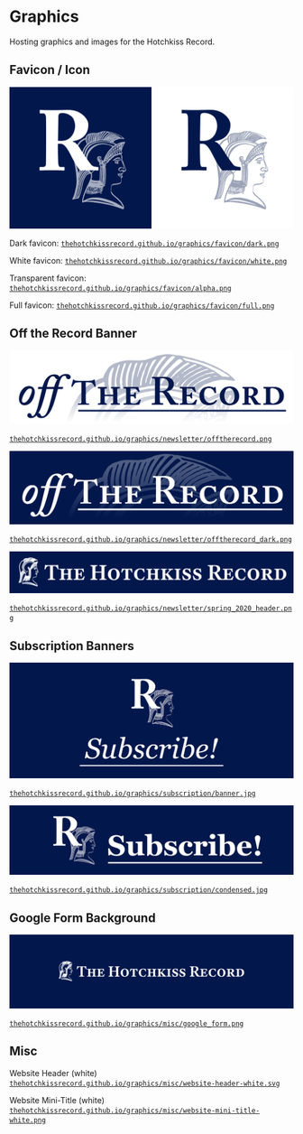 # Graphics
Hosting graphics and images for the Hotchkiss Record.

## Favicon / Icon
<img src="favicon/dark.png" alt="Navy Background Square Icon" width="50%"/><img src="favicon/white.png" alt="White Background Square Icon" width="50%"/>

Dark favicon: [`thehotchkissrecord.github.io/graphics/favicon/dark.png`](https://thehotchkissrecord.github.io/graphics/favicon/dark.png)

White favicon: [`thehotchkissrecord.github.io/graphics/favicon/white.png`](https://thehotchkissrecord.github.io/graphics/favicon/white.png)

Transparent favicon: [`thehotchkissrecord.github.io/graphics/favicon/alpha.png`](https://thehotchkissrecord.github.io/graphics/favicon/alpha.png)

Full favicon: [`thehotchkissrecord.github.io/graphics/favicon/full.png`](https://thehotchkissrecord.github.io/graphics/favicon/full.png)

## Off the Record Banner
![Off the Record Banner](newsletter/offtherecord.png)

[`thehotchkissrecord.github.io/graphics/newsletter/offtherecord.png`](https://thehotchkissrecord.github.io/graphics/newsletter/offtherecord.png)

![Off the Record Dark Banner](newsletter/offtherecord_dark.png)

[`thehotchkissrecord.github.io/graphics/newsletter/offtherecord_dark.png`](https://thehotchkissrecord.github.io/graphics/newsletter/offtherecord_dark.png)

![Spring 2020 Newsletter Banner](newsletter/spring_2020_header.png)

[`thehotchkissrecord.github.io/graphics/newsletter/spring_2020_header.png`](https://thehotchkissrecord.github.io/graphics/newsletter/spring_2020_header.png)

## Subscription Banners
![Subscription Banner](subscription/banner.jpg)

[`thehotchkissrecord.github.io/graphics/subscription/banner.jpg`](https://thehotchkissrecord.github.io/graphics/subscription/banner.jpg)

![Condensed Subscription Banner](subscription/condensed.jpg)

[`thehotchkissrecord.github.io/graphics/subscription/condensed.jpg`](https://thehotchkissrecord.github.io/graphics/subscription/condensed.jpg)

## Google Form Background
![Google Form Background](misc/google_form.png)

[`thehotchkissrecord.github.io/graphics/misc/google_form.png`](https://thehotchkissrecord.github.io/graphics/misc/google_form.png)

## Misc
Website Header (white)
[`thehotchkissrecord.github.io/graphics/misc/website-header-white.svg`](https://thehotchkissrecord.github.io/graphics/misc/website-header-white.svg)

Website Mini-Title (white)
[`thehotchkissrecord.github.io/graphics/misc/website-mini-title-white.png`](https://thehotchkissrecord.github.io/graphics/misc/website-mini-title-white.png)
